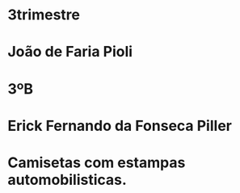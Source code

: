 # 3trimestre
# João de Faria Pioli
# 3ºB
# Erick Fernando da Fonseca Piller
# Camisetas com estampas automobilisticas.
